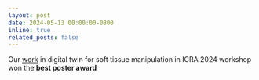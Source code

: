 ```yaml
---
layout: post
date: 2024-05-13 00:00:00-0800
inline: true
related_posts: false
---
```


Our [work](https://github.com/bmpelab/surgem) in digital twin for soft tissue manipulation in ICRA 2024 workshop won the **best poster award**

